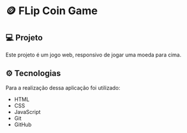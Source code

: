 # 🪙 FLip Coin Game

## 💻 Projeto
Este projeto é um jogo web, responsivo de jogar uma moeda para cima.

## ⚙️ Tecnologias
Para a realização dessa aplicação foi utilizado:
- HTML
- CSS
- JavaScript
- Git 
- GitHub